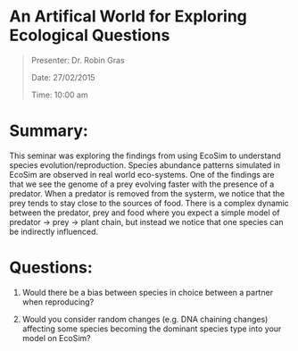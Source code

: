 An Artifical World for Exploring Ecological Questions
=====================================================

> Presenter: Dr. Robin Gras
>
> Date: 27/02/2015
>
> Time: 10:00 am

# Summary:
This seminar was exploring the findings from using EcoSim to understand species evolution/reproduction. Species abundance patterns simulated in EcoSim are observed in real world eco-systems. One of the findings are that we see the genome of a prey evolving faster with the presence of a predator. When a predator is removed from the systerm, we notice that the prey tends to stay close to the sources of food. There is a complex dynamic between the predator, prey and food where you expect a simple model of predator -> prey -> plant chain, but instead we notice that one species can be indirectly influenced.

# Questions:

 1. Would there be a bias between species in choice between a partner when reproducing?

 2. Would you consider random changes (e.g. DNA chaining changes) affecting some species becoming the dominant species type into your model on EcoSim?
